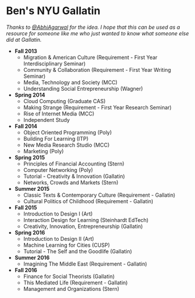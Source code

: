 Ben's NYU Gallatin 
========
_Thanks to [@AbhiAgarwal](http://github.com/AbhiAgarwal/gallatin) for the idea. I hope that this can be used as a resource for someone like me who just wanted to know what someone else did at Gallatin._

- **Fall 2013**
  - Migration & American Culture (Requirement - First Year Interdisciplinary Seminar)
  - Community & Collaboration (Requirement - First Year Writing Seminar)
  - Media, Technology and Society (MCC)
  - Understanding Social Entrepreneurship (Wagner)
- **Spring 2014**
  - Cloud Computing (Graduate CAS)
  - Making Strange (Requirement - First Year Research Seminar)
  - Rise of Internet Media (MCC)
  - Independent Study
- **Fall 2014**
  - Object Oriented Programming (Poly)
  - Building For Learning (ITP)
  - New Media Research Studio (MCC)
  - Marketing (Poly)
- **Spring 2015**
  - Principles of Financial Accounting (Stern) 
  - Computer Networking (Poly)
  - Tutorial - Creativity & Innovation (Gallatin)
  - Networks, Crowds and Markets (Stern)
- **Summer 2015**
  - Classic Texts & Contemporary Culture (Requirement - Gallatin)
  - Cultural Politics of Childhood (Requirement - Gallatin)
- **Fall 2015**
  - Introduction to Design I (Art)
  - Interaction Design for Learning (Steinhardt EdTech)
  - Creativity, Innovation, Entrepreneurship (Gallatin)
- **Spring 2016**
  - Introduction to Design II (Art)
  - Machine Learning for Cities (CUSP) 
  - Tutorial - The Self and the Goodlife (Gallatin)
- **Summer 2016**
  - Imagining The Middle East (Requirement - Gallatin)
- **Fall 2016**
  - Finance for Social Theorists (Gallatin)
  - This Mediated Life (Requirement - Gallatin)
  - Management and Organizations (Stern)
